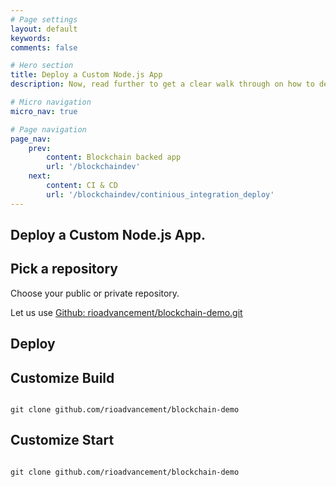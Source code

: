 ```yaml
---
# Page settings
layout: default
keywords:
comments: false

# Hero section
title: Deploy a Custom Node.js App
description: Now, read further to get a clear walk through on how to deploy a Node.js app

# Micro navigation
micro_nav: true

# Page navigation
page_nav:
    prev:
        content: Blockchain backed app
        url: '/blockchaindev'
    next:
        content: CI & CD
        url: '/blockchaindev/continious_integration_deploy'
---
```


##  Deploy a Custom Node.js App.

## Pick a repository 

Choose your public or private repository. 

Let us use [Github: rioadvancement/blockchain-demo.git](https://github.com/rioadvancement/blockchain-demo)

## Deploy


## Customize Build

```

git clone github.com/rioadvancement/blockchain-demo

```

## Customize Start

```

git clone github.com/rioadvancement/blockchain-demo

```

